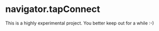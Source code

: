 # navigator.tapConnect

This is a highly experimental project.  You better keep out for a while :-)
